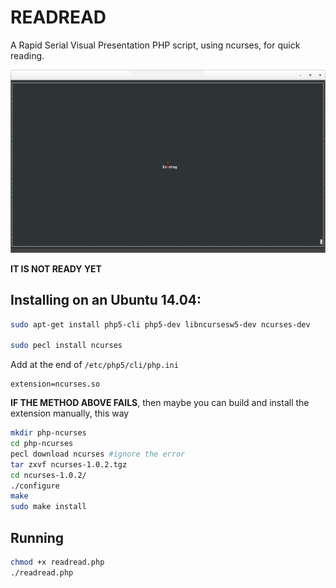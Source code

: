# READREAD

A Rapid Serial Visual Presentation PHP script, using ncurses, for quick reading.

![terminator screenshot](screenshot-000.png)

**IT IS NOT READY YET**

## Installing on an Ubuntu 14.04:

```bash
sudo apt-get install php5-cli php5-dev libncursesw5-dev ncurses-dev

sudo pecl install ncurses
```
Add at the end of `/etc/php5/cli/php.ini`

```
extension=ncurses.so
```
**IF THE METHOD ABOVE FAILS**, then maybe you can build and install the extension manually, this way

```bash
mkdir php-ncurses
cd php-ncurses
pecl download ncurses #ignore the error
tar zxvf ncurses-1.0.2.tgz
cd ncurses-1.0.2/
./configure
make
sudo make install
```

## Running

```bash
chmod +x readread.php
./readread.php
```

